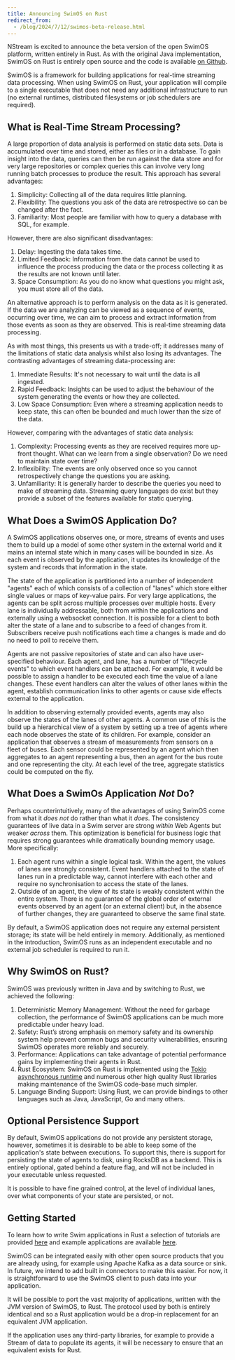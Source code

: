 ```yaml
---
title: Announcing SwimOS on Rust
redirect_from:
  - /blog/2024/7/12/swimos-beta-release.html
---
```


NStream is excited to announce the beta version of the open SwimOS platform, written entirely in Rust. As with the original Java implementation, SwimOS on Rust is entirely open source and the code is available [on Github](https://github.com/swimos/swim-rust).

SwimOS is a framework for building applications for real-time streaming data processing. When using SwimOS on Rust, your application will compile to a single executable that does not need any additional infrastructure to run (no external runtimes, distributed filesystems or job schedulers are required).

## What is Real-Time Stream Processing?

A large proportion of data analysis is performed on static data sets. Data is accumulated over time and stored, either as files or in a database. To gain insight into the data, queries can then be run against the data store and for very large repositories or complex queries this can involve very long running batch processes to produce the result. This approach has several advantages:

1. Simplicity: Collecting all of the data requires little planning.
2. Flexibility: The questions you ask of the data are retrospective so can be changed after the fact.
3. Familiarity: Most people are familiar with how to query a database with SQL, for example.

However, there are also significant disadvantages:

1. Delay: Ingesting the data takes time.
2. Limited Feedback: Information from the data cannot be used to influence the process producing the data or the process collecting it as the results are not known until later.
3. Space Consumption: As you do no know what questions you might ask, you must store all of the data.

An alternative approach is to perform analysis on the data as it is generated. If the data we are analyzing can be viewed as a sequence of events, occurring over time, we can aim to process and extract information from those events as soon as they are observed. This is real-time streaming data processing.

As with most things, this presents us with a trade-off; it addresses many of the limitations of static data analysis whilst also losing its advantages. The contrasting advantages of streaming data-processing are:

1. Immediate Results: It's not necessary to wait until the data is all ingested.
2. Rapid Feedback: Insights can be used to adjust the behaviour of the system generating the events or how they are collected.
3. Low Space Consumption: Even where a streaming application needs to keep state, this can often be bounded and much lower than the size of the data.

However, comparing with the advantages of static data analysis:

1. Complexity: Processing events as they are received requires more up-front thought. What can we learn from a single observation? Do we need to maintain state over time?
2. Inflexibility: The events are only observed once so you cannot retrospectively change the questions you are asking.
3. Unfamiliarity: It is generally harder to describe the queries you need to make of streaming data. Streaming query languages do exist but they provide a subset of the features available for static querying.

## What Does a SwimOS Application Do?

A SwimOS applications observes one, or more, streams of events and uses them to build up a model of some other system in the external world and it mains an internal state which in many cases will be bounded in size. As each event is observed by the application, it updates its knowledge of the system and records that information in the state.

The state of the application is partitioned into a number of independent "agents" each of which consists of a collection of "lanes" which store either single values or maps of key-value pairs. For very large applications, the agents can be split across multiple processes over multiple hosts. Every lane is individually addressable, both from within the applications and externally using a websocket connection. It is possible for a client to both alter the state of a lane and to subscribe to a feed of changes from it. Subscribers receive push notifications each time a changes is made and do no need to poll to receive them.

Agents are not passive repositories of state and can also have user-specified behaviour. Each agent, and lane, has a number of "lifecycle events" to which event handlers can be attached. For example, it would be possible to assign a handler to be executed each time the value of a lane changes. These event handlers can alter the values of other lanes within the agent, establish communication links to other agents or cause side effects external to the application.

In addition to observing externally provided events, agents may also observe the states of the lanes of other agents. A common use of this is the build up a hierarchical view of a system by setting up a tree of agents where each node observes the state of its children. For example, consider an application that observes a stream of measurements from sensors on a fleet of buses. Each sensor could be represented by an agent which then aggregates to an agent representing a bus, then an agent for the bus route and one representing the city. At each level of the tree, aggregate statistics could be computed on the fly.

## What Does a SwimOs Application _Not_ Do?

Perhaps counterintuitively, many of the advantages of using SwimOS come from what it _does not_ do rather than what it _does_. The consistency guarantees of live data in a Swim server are strong _within_ Web Agents but weaker _across_ them. This optimization is beneficial for business logic that requires strong guarantees while dramatically bounding memory usage. More specifically:

1. Each agent runs within a single logical task. Within the agent, the values of lanes are strongly consistent. Event handlers attached to the state of lanes run in a predictable way, cannot interfere with each other and require no synchronisation to access the state of the lanes.
2. Outside of an agent, the view of its state is weakly consistent within the entire system. There is no guarantee of the global order of external events observed by an agent (or an external client) but, in the absence of further changes, they are guaranteed to observe the same final state.

By default, a SwimOS application does not require any external persistent storage; its state will be held entirely in memory. Additionally, as mentioned in the introduction, SwimOS runs as an independent executable and no external job scheduler is required to run it.

## Why SwimOS on Rust?

SwimOS was previously written in Java and by switching to Rust, we achieved the following:

1. Deterministic Memory Management: Without the need for garbage collection, the performance of SwimOS applications can be much more predictable under heavy load.
2. Safety: Rust’s strong emphasis on memory safety and its ownership system help prevent common bugs and security vulnerabilities, ensuring SwimOS operates more reliably and securely.
3. Performance: Applications can take advantage of potential performance gains by implementing their agents in Rust.
4. Rust Ecosystem: SwimOS on Rust is implemented using the [Tokio asynchronous runtime](https://tokio.rs/) and numerous other high quality Rust libraries making maintenance of the SwimOS code-base much simpler.
5. Language Binding Support: Using Rust, we can provide bindings to other languages such as Java, JavaScript, Go and many others.

## Optional Persistence Support

By default, SwimOS applications do not provide any persistent storage, however, sometimes it is desirable to be able to keep some of the application's state between executions. To support this, there is support for persisting the state of agents to disk, using RocksDB as a backend. This is entirely optional, gated behind a feature flag, and will not be included in your executable unless requested.

It is possible to have fine grained control, at the level of individual lanes, over what components of your state are persisted, or not.

## Getting Started

To learn how to write Swim applications in Rust a selection of tutorials are provided [here](https://www.swimos.org/server/rust/) and example applications are available [here](https://github.com/swimos/swim-rust/tree/v0.1.0/example_apps).

SwimOS can be integrated easily with other open source products that you are already using, for example using Apache Kafka as a data source or sink. In future, we intend to add built in connectors to make this easier. For now, it is straightforward to use the SwimOS client to push data into your application.

It will be possible to port the vast majority of applications, written with the JVM version of SwimOS, to Rust. The protocol used by both is entirely identical and so a Rust application would be a drop-in replacement for an equivalent JVM application.

If the application uses any third-party libraries, for example to provide a Stream of data to populate its agents, it will be necessary to ensure that an equivalent exists for Rust.

